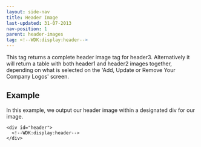 ```yaml
---
layout: side-nav
title: Header Image
last-updated: 31-07-2013
nav-position: 1
parent: header-images
tag: <!--WDK:display:header-->
---
```


This tag returns a complete header image tag for header3. Alternatively it will return a table with both header1 and header2 images together, depending on what is selected on the 'Add, Update or Remove Your Company Logos' screen.

## Example

In this example, we output our header image within a designated div for our image.

~~~
<div id="header">
  <!--WDK:display:header-->
</div>
~~~
